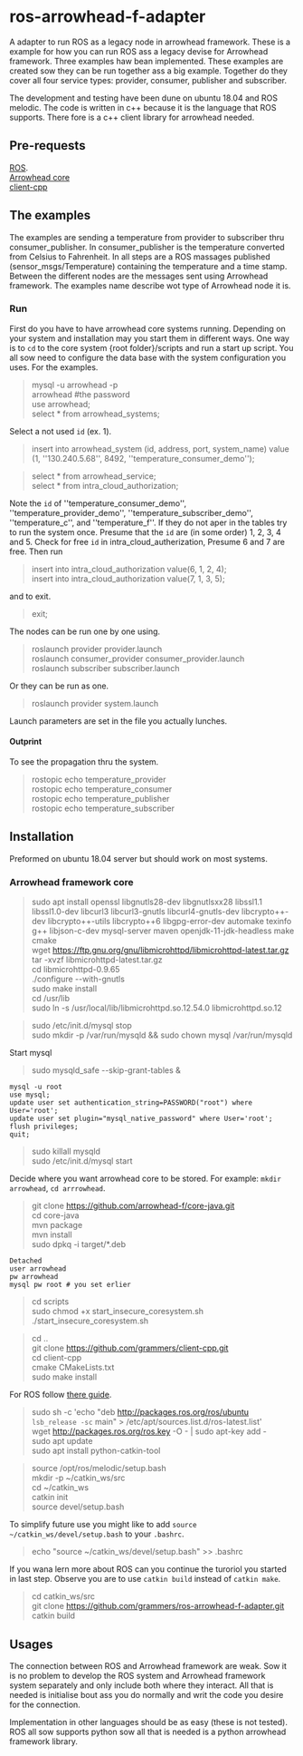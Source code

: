 # ros-arrowhead-f-adapter
A adapter to run ROS as a legacy node in arrowhead framework.
These is a example for how you can run ROS ass a legacy devise for
Arrowhead framework.
Three examples haw bean implemented.
These examples are created sow they can be run together ass a big
example.
Together do they cover all four service types: provider, consumer,
publisher and subscriber.

The development and testing have been dune on ubuntu 18.04 and ROS melodic.
The code is written in c++ because it is the language that ROS supports.
There fore is a c++ client library for arrowhead needed.


## Pre-requests
[ROS](http://wiki.ros.org/ROS/Installation).  
[Arrowhead core](https://github.com/arrowhead-f/core-java)  
[client-cpp](https://github.com/grammers/client-cpp)

## The examples
The examples are sending a temperature from provider to subscriber thru
consumer_publisher.
In consumer_publisher is the temperature converted from Celsius to
Fahrenheit.
In all steps are a ROS massages published (sensor_msgs/Temperature) containing the temperature and a time stamp.
Between the different nodes are the messages sent using Arrowhead framework.
The examples name describe wot type of Arrowhead node it is.

### Run
First do you have to have arrowhead core systems running.
Depending on your system and installation may you start them in different
ways.
One way is to `cd` to the core system {root folder}/scripts and run a start up
script.
You all sow need to configure the data base with the system configuration
you uses.
For the examples.

> mysql -u arrowhead -p  
> arrowhead #the password   
> use arrowhead;  
> select * from arrowhead_systems;

Select a not used `id` (ex. 1).

> insert into arrowhead_system (id, address, port, system_name) value (1, ''130.240.5.68'', 8492, ''temperature_consumer_demo'');

> select * from arrowhead_service;  
> select * from intra_cloud_authorization;

Note the `id` of ''temperature_consumer_demo'', ''temperature_provider_demo'', ''temperature_subscriber_demo'', ''temperature_c'', and ''temperature_f''.
If they do not aper in the tables try to run the system once.
Presume that the `id` are (in some order) 1, 2, 3, 4 and 5.
Check for free `id` in intra_cloud_autherization, Presume 6 and 7 are free.
Then run

> insert into intra_cloud_authorization value(6, 1, 2, 4);  
> insert into intra_cloud_authorization value(7, 1, 3, 5);

and to exit.

> exit;


The nodes can be run one by one using.

> roslaunch provider provider.launch  
> roslaunch consumer_provider consumer_provider.launch  
> roslaunch subscriber subscriber.launch  

Or they can be run as one.  

> roslaunch provider system.launch  

Launch parameters are set in the file you actually lunches.

#### Outprint
To see the propagation thru the system.

> rostopic echo temperature_provider  
> rostopic echo temperature_consumer  
> rostopic echo temperature_publisher  
> rostopic echo temperature_subscriber



## Installation
Preformed on ubuntu 18.04 server but should work on most systems.
### Arrowhead framework core

> sudo apt install openssl libgnutls28-dev libgnutlsxx28 libssl1.1 libssl1.0-dev libcurl3 libcurl3-gnutls libcurl4-gnutls-dev libcrypto++-dev libcrypto++-utils libcrypto++6 libgpg-error-dev automake texinfo g++ libjson-c-dev mysql-server maven openjdk-11-jdk-headless make cmake   
> wget https://ftp.gnu.org/gnu/libmicrohttpd/libmicrohttpd-latest.tar.gz  
> tar -xvzf libmicrohttpd-latest.tar.gz  
> cd libmicrohttpd-0.9.65  
> ./configure --with-gnutls  
> sudo make install  
> cd /usr/lib  
> sudo ln -s /usr/local/lib/libmicrohttpd.so.12.54.0 libmicrohttpd.so.12  

> sudo /etc/init.d/mysql stop  
> sudo mkdir -p /var/run/mysqld && sudo chown mysql /var/run/mysqld  

Start mysql    
> sudo mysqld_safe --skip-grant-tables &  
```
mysql -u root
use mysql;
update user set authentication_string=PASSWORD("root") where User='root';
update user set plugin="mysql_native_password" where User='root';
flush privileges;
quit;
```
> sudo killall mysqld  
> sudo /etc/init.d/mysql start  

Decide where you want arrowhead core to be stored.
For example: `mkdir arrowhead`, `cd arrrowhead`.

> git clone https://github.com/arrowhead-f/core-java.git  
> cd core-java  
> mvn package  
> mvn install  
> sudo dpkq -i target/\*.deb  
```
Detached
user arrowhead
pw arrowhead
mysql pw root # you set erlier
```
> cd scripts  
> sudo chmod +x start_insecure_coresystem.sh  
> ./start_insecure_coresystem.sh

> cd ..  
> git clone https://github.com/grammers/client-cpp.git  
> cd client-cpp  
> cmake CMakeLists.txt  
> sudo make install  

For ROS follow [there guide](http://wiki.ros.org/ROS/Installation).

> sudo sh -c 'echo "deb http://packages.ros.org/ros/ubuntu `lsb_release -sc` main" > /etc/apt/sources.list.d/ros-latest.list'  
> wget http://packages.ros.org/ros.key -O - | sudo apt-key add -  
> sudo apt update  
> sudo apt install python-catkin-tool  



> source /opt/ros/melodic/setup.bash  
> mkdir -p ~/catkin_ws/src  
> cd ~/catkin_ws  
> catkin init  
> source devel/setup.bash

To simplify future use you might like to add `source
~/catkin_ws/devel/setup.bash` to your `.bashrc`.

> echo "source ~/catkin_ws/devel/setup.bash" >> .bashrc

If you wana lern more about ROS can you continue the turoriol you started
in last step.
Observe you are to use `catkin build` instead of `catkin make`.

> cd catkin_ws/src  
> git clone https://github.com/grammers/ros-arrowhead-f-adapter.git  
> catkin build


## Usages
The connection between ROS and Arrowhead framework are weak.
Sow it is no problem to develop the ROS system and Arrowhead framework
system separately and only include both where they interact.
All that is needed is initialise bout ass you do normally and writ the code
you desire for the connection.

Implementation in other languages should be as easy (these is not tested).
ROS all sow supports python sow all that is needed is a python arrowhead
framework library.
